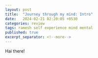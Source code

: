 ```yaml
---
layout: post
title:  "Journey through my mind: Intro"
date:   2024-02-21 02:20:05 +0530
categories: review
tags: ramesh self experience mind mental
published: true
excerpt_separator: <!--more-->
---
```

Hai there!